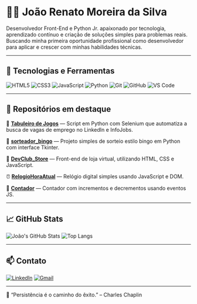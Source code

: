 # 👨‍💻 João Renato Moreira da Silva

Desenvolvedor Front-End e Python Jr. apaixonado por tecnologia, aprendizado contínuo e criação de soluções simples para problemas reais. Buscando minha primeira oportunidade profissional como desenvolvedor para aplicar e crescer com minhas habilidades técnicas.

---

## 🚀 Tecnologias e Ferramentas

![HTML5](https://img.shields.io/badge/-HTML5-E34F26?style=flat-square&logo=html5&logoColor=white)
![CSS3](https://img.shields.io/badge/-CSS3-1572B6?style=flat-square&logo=css3&logoColor=white)
![JavaScript](https://img.shields.io/badge/-JavaScript-F7DF1E?style=flat-square&logo=javascript&logoColor=black)
![Python](https://img.shields.io/badge/-Python-3776AB?style=flat-square&logo=python&logoColor=white)
![Git](https://img.shields.io/badge/-Git-F05032?style=flat-square&logo=git&logoColor=white)
![GitHub](https://img.shields.io/badge/-GitHub-181717?style=flat-square&logo=github&logoColor=white)
![VS Code](https://img.shields.io/badge/-VSCode-007ACC?style=flat-square&logo=visual-studio-code&logoColor=white)

---

## 📌 Repositórios em destaque

🔎 [**Tabuleiro de Jogos**](https://github.com/joaormmsilva/TabuleiroDeJogos) — Script em Python com Selenium que automatiza a busca de vagas de emprego no LinkedIn e InfoJobs. 

🎲 [**sorteador_bingo**](https://github.com/joaormmsilva/sorteador_bingo) — Projeto simples de sorteio estilo bingo em Python com interface Tkinter.

🛒 [**DevClub_Store**](https://github.com/joaormmsilva/DevClub_Store) — Front-end de loja virtual, utilizando HTML, CSS e JavaScript.

⏰ [**RelogioHoraAtual**](https://github.com/joaormmsilva/RelogioHoraAtual) — Relógio digital simples usando JavaScript e DOM.

🧮 [**Contador**](https://github.com/joaormmsilva/Contador) — Contador com incrementos e decrementos usando eventos JS.

---

## 📈 GitHub Stats

![João's GitHub Stats](https://github-readme-stats.vercel.app/api?username=joaormmsilva&show_icons=true&theme=default)
![Top Langs](https://github-readme-stats.vercel.app/api/top-langs/?username=joaormmsilva&layout=compact)

---

## 📫 Contato

[![LinkedIn](https://img.shields.io/badge/-LinkedIn-blue?style=flat-square&logo=linkedin&logoColor=white)](https://www.linkedin.com/in/joão-renato-moreira)
[![Gmail](https://img.shields.io/badge/-joaormmsilva@gmail.com-red?style=flat-square&logo=gmail&logoColor=white)](mailto:joaormmsilva@gmail.com)

---

💬 “Persistência é o caminho do êxito.” – Charles Chaplin

